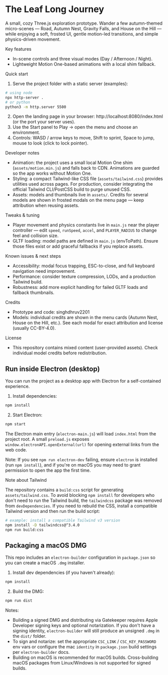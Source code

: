 
# The Leaf Long Journey

A small, cozy Three.js exploration prototype. Wander a few autumn-themed micro-scenes — Road, Autumn Nest, Gravity Falls, and House on the Hill — while enjoying a soft, frosted UI, gentle motion-led transitions, and simple physics-driven movement.

Key features
- In-scene controls and three visual modes (Day / Afternoon / Night).
- Lightweight Motion One-based animations with a local shim fallback.

Quick start
1. Serve the project folder with a static server (examples):

```bash
# using node
npx http-server .
# or python
python3 -m http.server 5500
```

2. Open the landing page in your browser: http://localhost:8080/index.html (or the port your server uses).
3. Use the Start panel to Play → open the menu and choose an environment.
4. Controls: WASD / arrow keys to move, Shift to sprint, Space to jump, mouse to look (click to lock pointer).

Developer notes
- Animation: the project uses a small local Motion One shim (`assets/motion.min.js`) and falls back to CDN. Animations are guarded so the app works without Motion One.
- Styling: a compact Tailwind-like CSS file (`assets/tailwind.css`) provides utilities used across pages. For production, consider integrating the official Tailwind CLI/PostCSS build to purge unused CSS.
- Assets: models and thumbnails live in `assets/`. Credits for several models are shown in frosted modals on the menu page — keep attribution when reusing assets.

Tweaks & tuning
- Player movement and physics constants live in `main.js` near the player controller — edit `speed`, `runSpeed`, `accel`, and `PLAYER_RADIUS` to change feel and collision size.
- GLTF loading: model paths are defined in `main.js` (envToPath). Ensure those files exist or add graceful fallbacks if you replace assets.

Known issues & next steps
- Accessibility: modal focus trapping, ESC-to-close, and full keyboard navigation need improvement.
- Performance: consider texture compression, LODs, and a production Tailwind build.
- Robustness: add more explicit handling for failed GLTF loads and fallback thumbnails.

Credits
- Prototype and code: singhdhruv2201
- Models: individual credits are shown in the menu cards (Autumn Nest, House on the Hill, etc.). See each modal for exact attribution and license (usually CC-BY-4.0).

License
- This repository contains mixed content (user-provided assets). Check individual model credits before redistribution.

## Run inside Electron (desktop)

You can run the project as a desktop app with Electron for a self-contained experience.

1. Install dependencies:

```bash
npm install
```

2. Start Electron:

```bash
npm start
```

The Electron main entry (`electron-main.js`) will load `index.html` from the project root. A small `preload.js` exposes `window.electronAPI.openExternal(url)` for opening external links from the web code.

Note: If you see `npm run electron-dev` failing, ensure `electron` is installed (run `npm install`), and if you're on macOS you may need to grant permission to open the app the first time.

Note about Tailwind

The repository contains a `build:css` script for generating `assets/tailwind.css`. To avoid blocking `npm install` for developers who don't need to run the Tailwind build, the `tailwindcss` package was removed from `devDependencies`. If you need to rebuild the CSS, install a compatible Tailwind version and then run the build script:

```bash
# example: install a compatible Tailwind v3 version
npm install -D tailwindcss@^3.4.0
npm run build:css
```

Packaging a macOS DMG
---------------------

This repo includes an `electron-builder` configuration in `package.json` so you can create a macOS `.dmg` installer.

1. Install dev dependencies (if you haven't already):

```bash
npm install
```

2. Build the DMG:

```bash
npm run dist
```

Notes:
- Building a signed DMG and distributing via Gatekeeper requires Apple Developer signing keys and optional notarization. If you don't have a signing identity, `electron-builder` will still produce an unsigned `.dmg` in the `dist/` folder.
- To sign and notarize: set the appropriate `CSC_LINK` / `CSC_KEY_PASSWORD` env vars or configure the mac `identity` in `package.json` build settings per `electron-builder` docs.
- Building on macOS is recommended for macOS builds. Cross-building macOS packages from Linux/Windows is not supported for signed builds.
